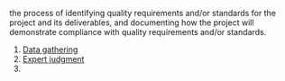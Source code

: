 the process of identifying quality requirements and/or standards for the project and its 
deliverables, and documenting how the project will demonstrate compliance with quality requirements and/or standards. 

1. [Data gathering](https://github.com/harpreetsinghbajaj/blog/blob/master/management/PMP/PMBOK6/Tools%20%26%20Techniques/Data%20gathering/README.md)
2. [Expert judgment](https://github.com/harpreetsinghbajaj/blog/tree/master/management/PMP/PMBOK6/Tools%20%26%20Techniques/Expert%20judgment#plan-quality-management)
3. 

